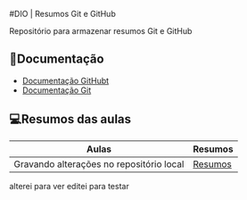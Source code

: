 #DIO | Resumos Git e GitHub


Repositório para armazenar resumos Git e GitHub

## 📒Documentação
- [Documentação GitHubt](https://docs.github.com/pt)
- [Documentação Git](https://git-scm.com/doc)

## 💻Resumos das aulas

| Aulas | Resumos |
|-------|---------|
|Gravando alterações no repositório local| [Resumos]()
 alterei para ver
 editei para testar
